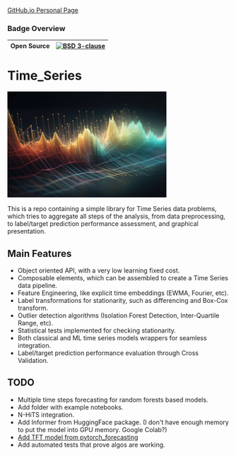 
[GitHub.io Personal Page](https://ialvata.github.io/)
### Badge Overview

| **Open Source** | [![BSD 3-clause](https://img.shields.io/badge/License-BSD%203--Clause-blue.svg)]()
|---|---|


# Time_Series

![A nice picture of a Time Series.](https://github.com/ialvata/ialvata.github.io/blob/main/static/images/time_series.jpg "A nice picture of a Time Series.")


This is a repo containing a simple library for Time Series data problems, which tries to aggregate all steps of the analysis, from data preprocessing, to label/target prediction performance assessment, and graphical presentation. 

## Main Features
- Object oriented API, with a very low learning fixed cost.
- Composable elements, which can be assembled to create a Time Series data pipeline.
- Feature Engineering, like explicit time embeddings (EWMA, Fourier, etc).
- Label transformations for stationarity, such as differencing and Box-Cox transform.
- Outlier detection algorithms (Isolation Forest Detection, Inter-Quartile Range, etc).
- Statistical tests implemented for checking stationarity.
- Both classical and ML time series models wrappers for seamless integration.
- Label/target prediction performance evaluation through Cross Validation.


## TODO
- Multiple time steps forecasting for random forests based models.
- Add folder with example notebooks.
- N-HiTS  integration.
- Add Informer from HuggingFace package. (I don't have enough memory to put the model into GPU memory. Google Colab?)
- [Add TFT model from pytorch_forecasting ](https://pytorch-forecasting.readthedocs.io/en/stable/tutorials/stallion.html)
- Add automated tests that prove algos are working.

